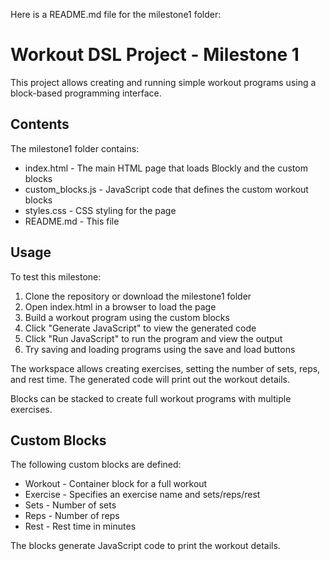 Here is a README.md file for the milestone1 folder:

# Workout DSL Project - Milestone 1

This project allows creating and running simple workout programs using a block-based programming interface. 

## Contents

The milestone1 folder contains:

- index.html - The main HTML page that loads Blockly and the custom blocks
- custom_blocks.js - JavaScript code that defines the custom workout blocks
- styles.css - CSS styling for the page
- README.md - This file

## Usage

To test this milestone:

1. Clone the repository or download the milestone1 folder
2. Open index.html in a browser to load the page
3. Build a workout program using the custom blocks
4. Click "Generate JavaScript" to view the generated code
5. Click "Run JavaScript" to run the program and view the output
6. Try saving and loading programs using the save and load buttons

The workspace allows creating exercises, setting the number of sets, reps, and rest time. The generated code will print out the workout details.

Blocks can be stacked to create full workout programs with multiple exercises.

## Custom Blocks

The following custom blocks are defined:

- Workout - Container block for a full workout
- Exercise - Specifies an exercise name and sets/reps/rest
- Sets - Number of sets
- Reps - Number of reps 
- Rest - Rest time in minutes

The blocks generate JavaScript code to print the workout details.
